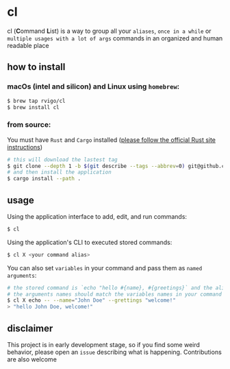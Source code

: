 # cl

cl (**C**ommand **L**ist) is a way to group all your `aliases`, `once in a while` or `multiple usages with a lot of args` commands in an organized and human readable place

## how to install

### macOs (intel and silicon) and Linux using `homebrew`:

``` bash
$ brew tap rvigo/cl
$ brew install cl 
```

### from source:
You must have `Rust` and `Cargo` installed ([please follow the official Rust site instructions](https://www.rust-lang.org/tools/install))

  ``` bash
  # this will download the lastest tag 
  $ git clone --depth 1 -b $(git describe --tags --abbrev=0) git@github.com:rvigo/cl.git
  # and then install the application
  $ cargo install --path .
  ```

## usage

Using the application interface to add, edit, and run commands:
```bash
$ cl
```

Using the application's CLI to executed stored commands:
```bash
$ cl X <your command alias>
```

You can also set `variables` in your command and pass them as `named arguments`:
```bash
# the stored command is `echo "hello #{name}, #{greetings}` and the alias is `echo`
# the arguments names should match the variables names in your command
$ cl X echo -- --name="John Doe" --grettings "welcome!" 
> "hello John Doe, welcome!"
```

## disclaimer
This project is in early development stage, so if you find some weird behavior, please open an `issue` describing what is happening. Contributions are also welcome
